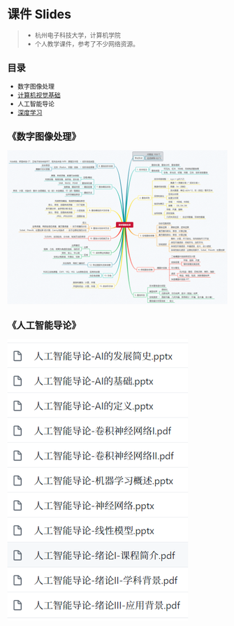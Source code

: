 # 课件 Slides

> - 杭州电子科技大学，计算机学院
> - 个人教学课件，参考了不少网络资源。

## 目录

- 数字图像处理
- [计算机视觉基础](cv.md)
- 人工智能导论
- [深度学习](dl.md)

## 《数字图像处理》

![mindmap-dip](数字图像处理/mindmap-dip.png)

## 《人工智能导论》

![ai](人工智能导论/ai.png)

